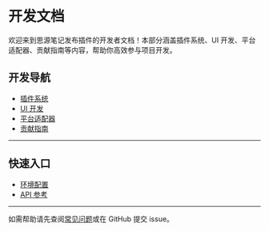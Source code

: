 # 开发文档

欢迎来到思源笔记发布插件的开发者文档！本部分涵盖插件系统、UI 开发、平台适配器、贡献指南等内容，帮助你高效参与项目开发。

## 开发导航

- [插件系统](/development/plugin-system/)
- [UI 开发](/development/ui/)
- [平台适配器](/development/platform-adapters/)
- [贡献指南](/development/contributing)

---

## 快速入口

- [环境配置](/development/setup)
- [API 参考](/api/)

---

如需帮助请先查阅[常见问题](/faq/)或在 GitHub 提交 issue。 